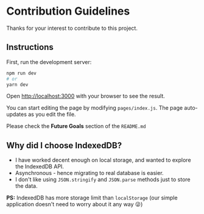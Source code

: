 # Contribution Guidelines

Thanks for your interest to contribute to this project.

## Instructions

First, run the development server:

```bash
npm run dev
# or
yarn dev
```

Open [http://localhost:3000](http://localhost:3000) with your browser to see the result.

You can start editing the page by modifying `pages/index.js`. The page auto-updates as you edit the file.

Please check the **Future Goals** section of the `README.md`

## Why did I choose IndexedDB?

- I have worked decent enough on local storage, and wanted to explore the IndexedDB API.
- Asynchronous - hence migrating to real database is easier.
- I don't like using `JSON.stringify` and `JSON.parse` methods just to store the data.

**PS:** IndexedDB has more storage limit than `localStorage` (our simple application doesn't need to worry about it any way 😜)
